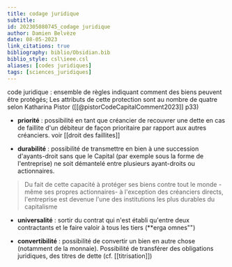 ```yaml
---
title: codage juridique
subtitle:
id: 202305080745_codage juridique
author: Damien Belvèze
date: 08-05-2023
link_citations: true
bibliography: biblio/Obsidian.bib
biblio_style: csl\ieee.csl
aliases: [codes juridiques]
tags: [sciences_juridiques]
---
```


code juridique : ensemble de règles indiquant comment des biens peuvent être protégés; 
Les attributs de cette protection sont au nombre de quatre selon Katharina Pistor ([[@pistorCodeCapitalComment2023]] p33)

- **priorité** : possibilité en tant que créancier de recouvrer une dette en cas de faillite d'un débiteur de façon prioritaire par rapport aux autres créanciers. voir [[droit des faillites]]

- **durabilité** : possibilité de transmettre en bien à une succession d'ayants-droit sans que le Capital (par exemple sous la forme de l'entreprise) ne soit démantelé entre plusieurs ayant-droits ou actionnaires.  

> Du fait de cette capacité à protéger ses biens contre tout le monde -même ses propres actionnaires- à l'exception des créanciers directs, l'entreprise est devenue l'une des institutions les plus durables du capitalisme

- **universalité** : sortir du contrat qui n'est établi qu'entre deux contractants et le faire valoir à tous les tiers (**erga omnes"")

- **convertibilité** : possibilité de convertir un bien en autre chose (notamment de la monnaie). Possibilité de transférer des obligations juridiques, des titres de dette (cf. [[titrisation]])




